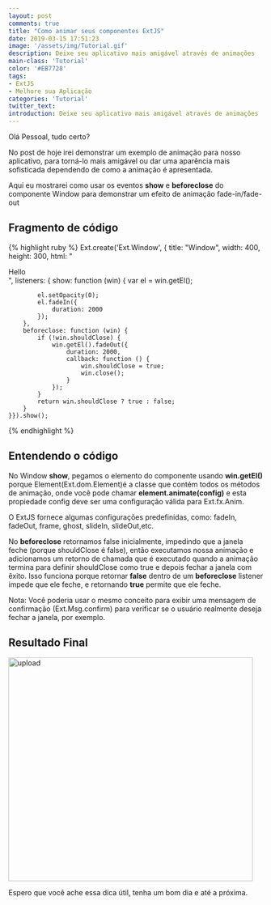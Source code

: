 ```yaml
---
layout: post
comments: true
title: "Como animar seus componentes ExtJS"
date: 2019-03-15 17:51:23
image: '/assets/img/Tutorial.gif'
description: Deixe seu aplicativo mais amigável através de animações
main-class: 'Tutorial'
color: '#EB7728'
tags:
- ExtJS
- Melhore sua Aplicação
categories: 'Tutorial'
twitter_text:
introduction: Deixe seu aplicativo mais amigável através de animações
--- 
```


Olá Pessoal, tudo certo?

No post de hoje irei demonstrar um exemplo de animação para nosso aplicativo, para torná-lo mais amigável ou dar uma aparência mais sofisticada dependendo de como a animação é apresentada.

Aqui eu mostrarei como usar os eventos **show** e **beforeclose** do componente Window para demonstrar um efeito de animação fade-in/fade-out

## Fragmento de código

{% highlight ruby %}
Ext.create('Ext.Window', {
    title: "Window",
    width: 400,
    height: 300,
    html: "<div id='example'>Hello</div> ",
    listeners: {
        show: function (win) {
            var el = win.getEl();
 
            el.setOpacity(0);
            el.fadeIn({
                duration: 2000
            });
        },
        beforeclose: function (win) {
            if (!win.shouldClose) {
                win.getEl().fadeOut({
                    duration: 2000,
                    callback: function () {
                        win.shouldClose = true;
                        win.close();
                    }
                });
            }
            return win.shouldClose ? true : false;
        }
    }}).show();
{% endhighlight %}

## Entendendo o código

No Window **show**, pegamos o elemento do componente usando **win.getEI()** porque Element(Ext.dom.Element)é a classe que contém todos os métodos de animação, onde você pode chamar **element.animate(config)** e esta propiedade  config deve ser uma configuração válida para Ext.fx.Anim.

O ExtJS fornece algumas configurações predefinidas, como: fadeIn, fadeOut, frame, ghost, slideIn, slideOut,etc.

No **beforeclose** retornamos false inicialmente, impedindo que a janela feche (porque shouldClose é false), então executamos nossa animação e adicionamos um retorno de chamada que é executado quando a animação termina para definir shouldClose como true e depois fechar a janela com êxito. 
Isso funciona porque retornar **false** dentro de um **beforeclose** listener impede que ele feche, e retornando **true** permite que ele feche.

Nota: Você poderia usar o mesmo conceito para exibir uma mensagem de confirmação (Ext.Msg.confirm) para verificar se o usuário realmente deseja fechar a janela, por exemplo.

## Resultado Final 

<img src="https://res.cloudinary.com/dkwsuycgn/image/upload/v1564424151/image1_yvo4ei.png" alt="upload" width="483" height="442" class="aligncenter size-full wp-image-30915">


Espero que você ache essa dica útil, tenha um bom dia e até a próxima.
